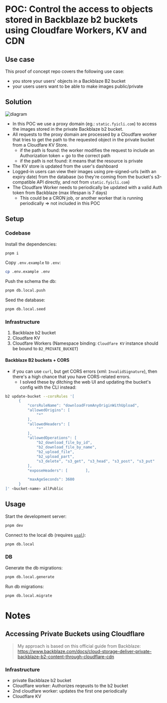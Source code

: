 # POC: Control the access to objects stored in Backblaze b2 buckets using Cloudfare Workers, KV and CDN

## Use case

This proof of concept repo covers the following use case:

- you store your users' objects in a Backblaze B2 bucket
- your users users want to be able to make images public/private

## Solution
![diagram](https://github.com/fulopkovacs/virtual-sketchbook/assets/43729152/9cfee125-a2e7-44b3-80ea-2604ef2ea9db)

- In this POC we use a proxy domain (eg.: `static.fyicli.com`) to access the images stored in the private Backblaze b2 bucket.
- All requests to the proxy domain are processed by a Cloudfare worker that tries to get the path to the requested object in the private bucket from a Cloudfare KV Store.
  - if the path is found: the worker modifies the request to include an Authorization token + go to the correct path
  - if the path is not found: it means that the resource is private
- The KV store is updated from the user's dashboard
- Logged-in users can view their images using pre-signed-urls (with an expiry date) from the database (so they're coming from the bucket's s3-compatible API directly, and not from `static.fyicli.com`)
- The Cloudfare Worker needs to periodically be updated with a valid Auth token from Backblaze (max lifespan is 7 days)
  - This could be a CRON job, or another worker that is running periodically => not included in this POC

## Setup

### Codebase

Install the dependencies:

```bash
pnpm i
```

Copy `.env.example` to `.env`:

```bash
cp .env.example .env
```

Push the schema the db:

```bash
pnpm db.local.push
```

Seed the database:

```bash
pnpm db.local.seed
```

### Infrastructure

1. Backblaze b2 bucket
2. Cloudfare KV
3. Cloudfare Workers (Namespace binding: `Cloudfare KV` instance should be bound to `B2_PRIVATE_BUCKET`)

#### Backblaze B2 buckets + CORS

- if you can use `curl`, but get CORS errors (xml: `InvalidSignature`), then there's a high chance that you have CORS-related errors.
  - I solved these by ditching the web UI and updating the bucket's config with the CLI instead:

```bash
b2 update-bucket --corsRules '[
      {
          "corsRuleName": "downloadFromAnyOriginWithUpload",
          "allowedOrigins": [
              "*"
          ],
          "allowedHeaders": [
              "*"
          ],
          "allowedOperations": [
              "b2_download_file_by_id",
              "b2_download_file_by_name",
              "b2_upload_file",
              "b2_upload_part",
              "s3_delete", "s3_get", "s3_head", "s3_post", "s3_put"
          ],
          "exposeHeaders": [        ],

          "maxAgeSeconds": 3600
      }
]' <bucket-name> allPublic
```

## Usage

Start the development server:

```bash
pnpm dev
```

Connect to the local db (requires [`usql`](https://github.com/xo/usql)):

```bash
pnpm db.local
```

### DB

Generate the db migrations:

```bash
pnpm db.local.generate
```

Run db migrations:

```bash
pnpm db.local.migrate
```

# Notes

## Accessing Private Buckets using Cloudflare

> My approach is based on this official guide from Backblaze:
> https://www.backblaze.com/docs/cloud-storage-deliver-private-backblaze-b2-content-through-cloudflare-cdn

### Infrastructure

- private Backblaze b2 bucket
- Cloudflare worker: Authorizes reqeusts to the b2 bucket
- 2nd cloudfare worker: updates the first one periodically
- Cloudflare KV
